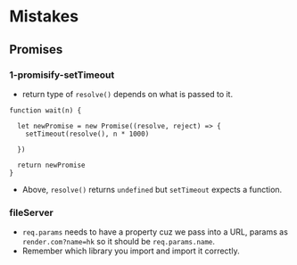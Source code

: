 # Mistakes

## Promises

### 1-promisify-setTimeout
- return type of `resolve()` depends on what is passed to it.
```
function wait(n) {

  let newPromise = new Promise((resolve, reject) => {
    setTimeout(resolve(), n * 1000)

  })

  return newPromise
}
```
- Above, `resolve()` returns `undefined` but `setTimeout` expects a function.


### fileServer

- `req.params` needs to have a property cuz we pass into a URL, params as `render.com?name=hk` so it should be `req.params.name`.
- Remember which library you import and import it correctly.


